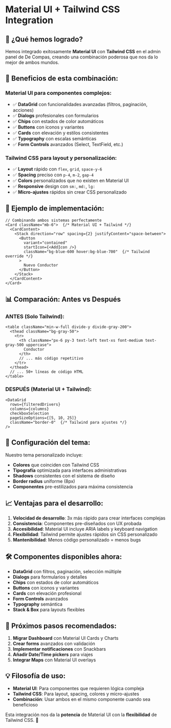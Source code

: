# Material UI + Tailwind CSS Integration

## 🎯 **¿Qué hemos logrado?**

Hemos integrado exitosamente **Material UI** con **Tailwind CSS** en el admin panel de De Compas, creando una combinación poderosa que nos da lo mejor de ambos mundos.

## 🚀 **Beneficios de esta combinación:**

### **Material UI para componentes complejos:**
- ✅ **DataGrid** con funcionalidades avanzadas (filtros, paginación, acciones)
- ✅ **Dialogs** profesionales con formularios
- ✅ **Chips** con estados de color automáticos
- ✅ **Buttons** con iconos y variantes
- ✅ **Cards** con elevación y estilos consistentes
- ✅ **Typography** con escalas semánticas
- ✅ **Form Controls** avanzados (Select, TextField, etc.)

### **Tailwind CSS para layout y personalización:**
- ✅ **Layout** rápido con `flex`, `grid`, `space-y-6`
- ✅ **Spacing** preciso con `p-4`, `m-2`, `gap-4`
- ✅ **Colors** personalizados que no existen en Material UI
- ✅ **Responsive** design con `sm:`, `md:`, `lg:`
- ✅ **Micro-ajustes** rápidos sin crear CSS personalizado

## 🔧 **Ejemplo de implementación:**

```tsx
// Combinando ambos sistemas perfectamente
<Card className="mb-6">  {/* Material UI + Tailwind */}
  <CardContent>
    <Stack direction="row" spacing={2} justifyContent="space-between">
      <Button 
        variant="contained" 
        startIcon={<AddIcon />}
        className="bg-blue-600 hover:bg-blue-700"  {/* Tailwind override */}
      >
        Nuevo Conductor
      </Button>
    </Stack>
  </CardContent>
</Card>
```

## 📊 **Comparación: Antes vs Después**

### **ANTES (Solo Tailwind):**
```tsx
<table className="min-w-full divide-y divide-gray-200">
  <thead className="bg-gray-50">
    <tr>
      <th className="px-6 py-3 text-left text-xs font-medium text-gray-500 uppercase">
        Conductor
      </th>
      // ... más código repetitivo
    </tr>
  </thead>
  // ... 50+ líneas de código HTML
</table>
```

### **DESPUÉS (Material UI + Tailwind):**
```tsx
<DataGrid
  rows={filteredDrivers}
  columns={columns}
  checkboxSelection
  pageSizeOptions={[5, 10, 25]}
  className="border-0"  {/* Tailwind para ajustes */}
/>
```

## 🎨 **Configuración del tema:**

Nuestro tema personalizado incluye:
- **Colores** que coinciden con Tailwind CSS
- **Tipografía** optimizada para interfaces administrativas
- **Shadows** consistentes con el sistema de diseño
- **Border radius** uniforme (8px)
- **Componentes** pre-estilizados para máxima consistencia

## 📈 **Ventajas para el desarrollo:**

1. **Velocidad de desarrollo**: 3x más rápido para crear interfaces complejas
2. **Consistencia**: Componentes pre-diseñados con UX probada
3. **Accesibilidad**: Material UI incluye ARIA labels y keyboard navigation
4. **Flexibilidad**: Tailwind permite ajustes rápidos sin CSS personalizado
5. **Mantenibilidad**: Menos código personalizado = menos bugs

## 🛠️ **Componentes disponibles ahora:**

- **DataGrid** con filtros, paginación, selección múltiple
- **Dialogs** para formularios y detalles
- **Chips** con estados de color automáticos
- **Buttons** con iconos y variantes
- **Cards** con elevación profesional
- **Form Controls** avanzados
- **Typography** semántica
- **Stack & Box** para layouts flexibles

## 🎯 **Próximos pasos recomendados:**

1. **Migrar Dashboard** con Material UI Cards y Charts
2. **Crear forms** avanzados con validación
3. **Implementar notificaciones** con Snackbars
4. **Añadir Date/Time pickers** para viajes
5. **Integrar Maps** con Material UI overlays

## 💡 **Filosofía de uso:**

- **Material UI**: Para componentes que requieren lógica compleja
- **Tailwind CSS**: Para layout, spacing, colores y micro-ajustes
- **Combinación**: Usar ambos en el mismo componente cuando sea beneficioso

Esta integración nos da la **potencia** de Material UI con la **flexibilidad** de Tailwind CSS. 🚀 